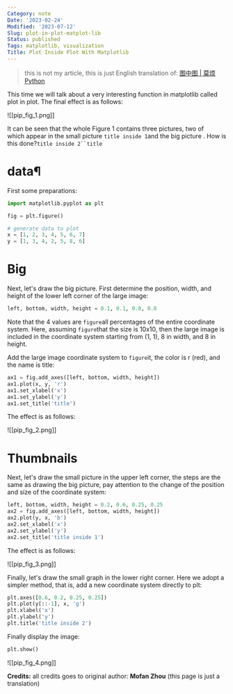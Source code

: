 ```yaml
---
Category: note
Date: '2023-02-24'
Modified: '2023-07-12'
Slug: plot-in-plot-matplot-lib
Status: published
Tags: matplotlib, visualization
Title: Plot Inside Plot With Matplotlib
---
```


> this is not my article, this is just English translation of: [图中图 | 莫烦Python](https://mofanpy.com/tutorials/data-manipulation/plt/plot-in-plot/)

This time we will talk about a very interesting function in matplotlib called plot in plot. The final effect is as follows:

![[pip_fig_1.png]]

It can be seen that the whole Figure 1 contains three pictures, two of which appear in the small picture `title inside 1`and the big picture . How is this done?`title inside 2``title`

# data¶

First some preparations:

```python
import matplotlib.pyplot as plt

fig = plt.figure()

# generate data to plot
x = [1, 2, 3, 4, 5, 6, 7]
y = [1, 3, 4, 2, 5, 8, 6]
```

# Big

Next, let's draw the big picture. First determine the position, width, and height of the lower left corner of the large image:

```python
left, bottom, width, height = 0.1, 0.1, 0.8, 0.8
```

Note that the 4 values ​​are `figure`all percentages of the entire coordinate system. Here, assuming `figure`that the size is 10x10, then the large image is included in the coordinate system starting from (1, 1), 8 in width, and 8 in height.

Add the large image coordinate system to `figure`it, the color is r (red), and the name is title:

```python
ax1 = fig.add_axes([left, bottom, width, height])
ax1.plot(x, y, 'r')
ax1.set_xlabel('x')
ax1.set_ylabel('y')
ax1.set_title('title')
```

The effect is as follows:

![[pip_fig_2.png]]

# Thumbnails

Next, let's draw the small picture in the upper left corner, the steps are the same as drawing the big picture, pay attention to the change of the position and size of the coordinate system:

```python
left, bottom, width, height = 0.2, 0.6, 0.25, 0.25
ax2 = fig.add_axes([left, bottom, width, height])
ax2.plot(y, x, 'b')
ax2.set_xlabel('x')
ax2.set_ylabel('y')
ax2.set_title('title inside 1')
```

The effect is as follows:

![[pip_fig_3.png]]

Finally, let's draw the small graph in the lower right corner. Here we adopt a simpler method, that is, add a new coordinate system directly to plt:

```python
plt.axes([0.6, 0.2, 0.25, 0.25])
plt.plot(y[::-1], x, 'g')
plt.xlabel('x')
plt.ylabel('y')
plt.title('title inside 2')
```

Finally display the image:

```python
plt.show()
```

​![[pip_fig_4.png]]

**Credits:**
all credits goes to original author: **Mofan Zhou** (this page is just a translation)
